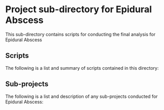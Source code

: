 # Project sub-directory for Epidural Abscess
This sub-directory contains scripts for conducting the final analysis for Epidural Abscess

## Scripts
The following is a list and summary of scripts contained in this directory:


## Sub-projects
The following is a list and description of any sub-projects conducted for Epidural Abscess:
